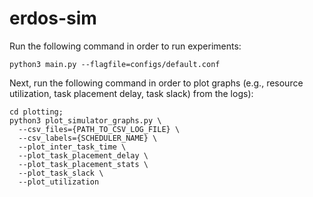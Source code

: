 # erdos-sim

Run the following command in order to run experiments:

```console
python3 main.py --flagfile=configs/default.conf
```

Next, run the following command in order to plot graphs (e.g., resource
utilization, task placement delay, task slack) from the logs):

```console
cd plotting;
python3 plot_simulator_graphs.py \
  --csv_files={PATH_TO_CSV_LOG_FILE} \
  --csv_labels={SCHEDULER_NAME} \
  --plot_inter_task_time \
  --plot_task_placement_delay \
  --plot_task_placement_stats \
  --plot_task_slack \
  --plot_utilization
```
